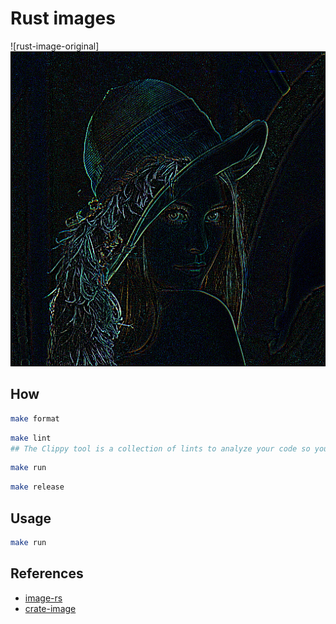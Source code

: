 # Rust images

![rust-image-original]
![rust-image-edge-detection](test.png "image-rs")

## How 

```bash
make format
```

```bash
make lint 
## The Clippy tool is a collection of lints to analyze your code so you can catch common mistakes and improve your Rust code.
```

```bash
make run
```

```bash
make release
```

## Usage
```bash
make run
```

## References
* [image-rs](https://github.com/image-rs/image)
* [crate-image](https://crates.io/crates/image)